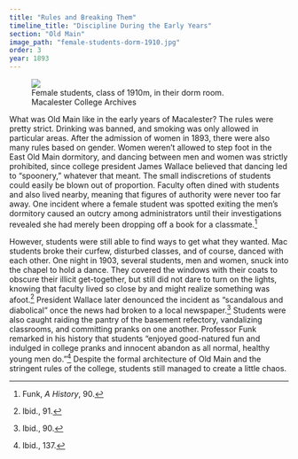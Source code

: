 ```yaml
---
title: "Rules and Breaking Them"
timeline_title: "Discipline During the Early Years"
section: "Old Main"
image_path: "female-students-dorm-1910.jpg"
order: 3
year: 1893
---
```


<figure>
   <img src="/mac-history/images/female-students-dorm-1910.jpg">
   <figcaption>
        Female students, class of 1910m, in their dorm room. Macalester College Archives
   </figcaption>
</figure>

What was Old Main like in the early years of Macalester? The rules were pretty strict. Drinking was banned, and smoking was only allowed in particular areas. After the admission of women in 1893, there were also many rules based on gender. Women weren’t allowed to step foot in the East Old Main dormitory, and dancing between men and women was strictly prohibited, since college president James Wallace believed that dancing led to “spoonery,” whatever that meant. The small indiscretions of students could easily be blown out of proportion. Faculty often dined with students and also lived nearby, meaning that figures of authority were never too far away. One incident where a female student was spotted exiting the men’s dormitory caused an outcry among administrators until their investigations revealed she had merely been dropping off a book for a classmate.[^1] 

However, students were still able to find ways to get what they wanted. Mac students broke their curfew, disturbed classes, and of course, danced with each other. One night in 1903, several students, men and women, snuck into the chapel to hold a dance. They covered the windows with their coats to obscure their illicit get-together, but still did not dare to turn on the lights, knowing that faculty lived so close by and might realize something was afoot.[^2] President Wallace later denounced the incident as “scandalous and diabolical” once the news had broken to a local newspaper.[^3] Students were also caught raiding the pantry of the basement refectory, vandalizing classrooms, and committing pranks on one another. Professor Funk remarked in his history that students “enjoyed good-natured fun and indulged in college pranks and innocent abandon as all normal, healthy young men do.”[^4] Despite the formal architecture of Old Main and the stringent rules of the college, students still managed to create a little chaos. 


[^1]:
     Funk, _A History_, 90.

[^2]:
     Ibid., 91.

[^3]:
     Ibid., 90.

[^4]:
     Ibid., 137.